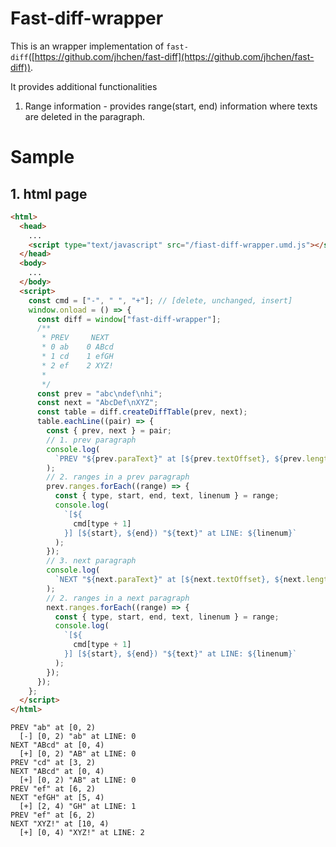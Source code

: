 # Fast-diff-wrapper

This is an wrapper implementation of `fast-diff`([https://github.com/jhchen/fast-diff](https://github.com/jhchen/fast-diff)).

It provides additional functionalities

1. Range information - provides range(start, end) information where texts are deleted in the paragraph.

# Sample

## 1. html page

```html
<html>
  <head>
    ...
    <script type="text/javascript" src="/fiast-diff-wrapper.umd.js"></script>
  </head>
  <body>
    ...
  </body>
  <script>
    const cmd = ["-", " ", "+"]; // [delete, unchanged, insert]
    window.onload = () => {
      const diff = window["fast-diff-wrapper"];
      /**
       * PREV     NEXT
       * 0 ab    0 ABcd
       * 1 cd    1 efGH
       * 2 ef    2 XYZ!
       *
       */
      const prev = "abc\ndef\nhi";
      const next = "AbcDef\nXYZ";
      const table = diff.createDiffTable(prev, next);
      table.eachLine((pair) => {
        const { prev, next } = pair;
        // 1. prev paragraph
        console.log(
          `PREV "${prev.paraText}" at [${prev.textOffset}, ${prev.length})`
        );
        // 2. ranges in a prev paragraph
        prev.ranges.forEach((range) => {
          const { type, start, end, text, linenum } = range;
          console.log(
            `[${
              cmd[type + 1]
            }] [${start}, ${end}) "${text}" at LINE: ${linenum}`
          );
        });
        // 3. next paragraph
        console.log(
          `NEXT "${next.paraText}" at [${next.textOffset}, ${next.length})`
        );
        // 2. ranges in a next paragraph
        next.ranges.forEach((range) => {
          const { type, start, end, text, linenum } = range;
          console.log(
            `[${
              cmd[type + 1]
            }] [${start}, ${end}) "${text}" at LINE: ${linenum}`
          );
        });
      });
    };
  </script>
</html>
```

```
PREV "ab" at [0, 2)
  [-] [0, 2) "ab" at LINE: 0
NEXT "ABcd" at [0, 4)
  [+] [0, 2) "AB" at LINE: 0
PREV "cd" at [3, 2)
NEXT "ABcd" at [0, 4)
  [+] [0, 2) "AB" at LINE: 0
PREV "ef" at [6, 2)
NEXT "efGH" at [5, 4)
  [+] [2, 4) "GH" at LINE: 1
PREV "ef" at [6, 2)
NEXT "XYZ!" at [10, 4)
  [+] [0, 4) "XYZ!" at LINE: 2
```
